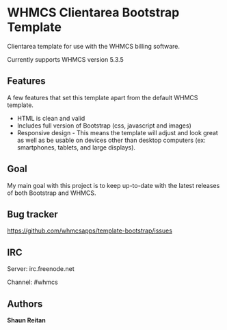 WHMCS Clientarea Bootstrap Template
=============

Clientarea template for use with the WHMCS billing software.

Currently supports WHMCS version 5.3.5



Features
-----------

A few features that set this template apart from the default WHMCS template.

* HTML is clean and valid
* Includes full version of Bootstrap (css, javascript and images)
* Responsive design - This means the template will adjust and look great as well as be usable on devices other than desktop computers (ex: smartphones, tablets, and large displays).



Goal
-----------

My main goal with this project is to keep up-to-date with the latest releases of both Bootstrap and WHMCS.



Bug tracker
-----------

https://github.com/whmcsapps/template-bootstrap/issues



IRC
---

Server: irc.freenode.net

Channel: #whmcs



Authors
-------

**Shaun Reitan**
